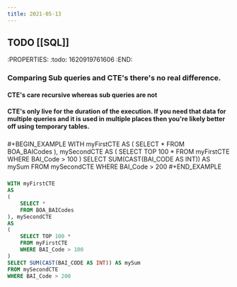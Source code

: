```yaml
---
title: 2021-05-13
---
```


## TODO [[SQL]]
:PROPERTIES:
:todo: 1620919761606
:END:
### Comparing Sub queries and CTE's there's no real difference.
#### CTE's care recursive whereas sub queries are not
#### CTE's only live for the duration of the execution. If you need that data for multiple queries and it is used in multiple places then you're likely better off using temporary tables.
##### 
#+BEGIN_EXAMPLE
WITH myFirstCTE
AS
(
    SELECT * 
	FROM BOA_BAICodes
), mySecondCTE
AS
(
	SELECT TOP 100 *
	FROM myFirstCTE
	WHERE BAI_Code > 100
)
SELECT SUM(CAST(BAI_CODE AS INT)) AS mySum
FROM mySecondCTE
WHERE BAI_Code > 200
#+END_EXAMPLE
#####
```sql
WITH myFirstCTE
AS
(
    SELECT * 
	FROM BOA_BAICodes
), mySecondCTE
AS
(
	SELECT TOP 100 *
	FROM myFirstCTE
	WHERE BAI_Code > 100
)
SELECT SUM(CAST(BAI_CODE AS INT)) AS mySum
FROM mySecondCTE
WHERE BAI_Code > 200
```
#####
